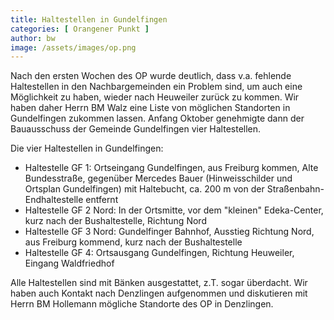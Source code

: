 ```yaml
---
title: Haltestellen in Gundelfingen
categories: [ Orangener Punkt ]
author: bw
image: /assets/images/op.png
---
```

Nach den ersten Wochen des OP wurde deutlich, dass v.a. fehlende Haltestellen in den Nachbargemeinden ein Problem sind, um auch eine Möglichkeit zu haben, wieder nach Heuweiler zurück zu kommen. Wir haben daher Herrn BM Walz eine Liste von möglichen Standorten in Gundelfingen zukommen lassen. Anfang Oktober genehmigte dann der Bauausschuss der Gemeinde Gundelfingen vier Haltestellen.

Die vier Haltestellen in Gundelfingen:

* Haltestelle GF 1: Ortseingang Gundelfingen, aus Freiburg kommen, Alte Bundesstraße, gegenüber Mercedes Bauer (Hinweisschilder und Ortsplan Gundelfingen) mit Haltebucht, ca. 200 m von der Straßenbahn-Endhaltestelle entfernt
* Haltestelle GF 2 Nord: In der Ortsmitte, vor dem "kleinen" Edeka-Center, kurz nach der Bushaltestelle, Richtung Nord
* Haltestelle GF 3 Nord: Gundelfinger Bahnhof, Ausstieg Richtung Nord, aus Freiburg kommend, kurz nach der Bushaltestelle
* Haltestelle GF 4: Ortsausgang Gundelfingen, Richtung Heuweiler, Eingang Waldfriedhof

Alle Haltestellen sind mit Bänken ausgestattet, z.T. sogar überdacht.
Wir haben auch Kontakt nach Denzlingen aufgenommen und diskutieren mit Herrn BM Hollemann mögliche Standorte des OP in Denzlingen.
